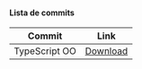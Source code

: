 #### Lista de commits
| Commit | Link 
| ------ | ------ 
| TypeScript OO | [Download](https://github.com/treinaweb/multistack-nivelamento-typescript-oo/archive/6a8b44436bc3596b7a0f8fb701a7e00bbb6dd82f.zip) 
